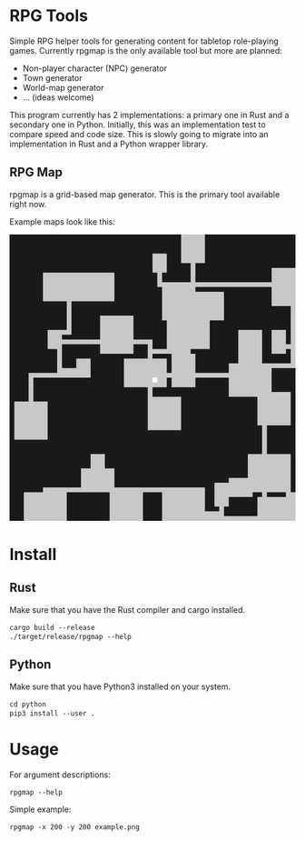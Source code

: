 # RPG Tools
Simple RPG helper tools for generating content for tabletop role-playing games. Currently rpgmap is the only available tool but more are planned:
* Non-player character (NPC) generator
* Town generator
* World-map generator
* ... (ideas welcome)

This program currently has 2 implementations: a primary one in Rust and a secondary one in Python. Initially, this was an implementation test to compare speed and code size. This is slowly going to migrate into an implementation in Rust and a Python wrapper library.

## RPG Map
rpgmap is a grid-based map generator. This is the primary tool available right now.

Example maps look like this:

![Example halls map](doc/images/halls_60x60.png)

# Install
## Rust
Make sure that you have the Rust compiler and cargo installed.
```
cargo build --release
./target/release/rpgmap --help
```

## Python
Make sure that you have Python3 installed on your system.
```
cd python
pip3 install --user .
```

# Usage
For argument descriptions:
```
rpgmap --help
```

Simple example:
```
rpgmap -x 200 -y 200 example.png
```
